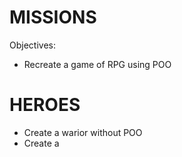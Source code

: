 # MISSIONS
Objectives:
- Recreate a game of RPG using POO

# HEROES
- Create a warior without POO
- Create a